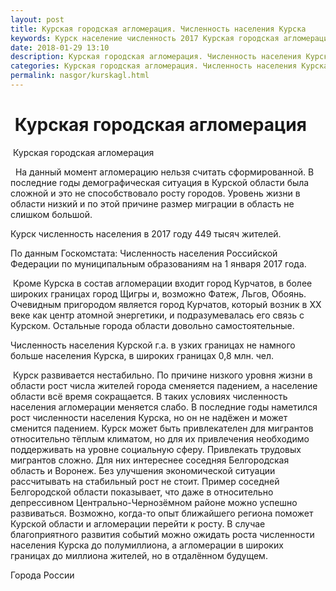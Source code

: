 ```yaml
---
layout: post
title: Курская городская агломерация. Численность населения Курска
keywords: Курск население численность 2017 Курская городская агломерация 
date: 2018-01-29 13:10
description: Курская городская агломерация. Численность населения Курска 2017
categories: Курская городская агломерация. Численность населения Курска 2017
permalink: nasgor/kurskagl.html
---
```


#  Курская городская агломерация



 Курская городская агломерация



  На данный момент агломерацию нельзя считать сформированной. В последние годы демографическая ситуация в Курской области была сложной и это не способствовало росту городов. Уровень жизни в области низкий и по этой причине  размер миграции в область не слишком большой.  



Курск численность населения в 2017 году  449 тысяч жителей.





По данным Госкомстата: Численность населения Российской Федерации по муниципальным образованиям на 1 января 2017 года.



 Кроме Курска в состав агломерации входит город Курчатов, в более широких границах город Щигры и, возможно Фатеж, Льгов, Обоянь. Очевидным пригородом является город Курчатов, который возник в XX веке как центр атомной энергетики, и подразумевалась его связь с Курском. Остальные города области довольно самостоятельные.

Численность населения Курской г.а. в узких границах не намного больше населения Курска, в широких границах 0,8 млн. чел.





 Курск развивается нестабильно. По причине низкого уровня жизни в области рост числа жителей города сменяется падением, а население области всё время сокращается. В таких условиях численность населения агломерации меняется слабо. 
В последние годы наметился рост численности населения Курска, но он не надёжен и может сменится падением. Курск может быть привлекателен для мигрантов относительно тёплым климатом, но для их привлечения необходимо поддерживать на уровне социальную сферу. Привлекать трудовых мигрантов сложно. Для них интереснее соседняя Белгородская область и Воронеж. Без улучшения экономической ситуации рассчитывать на стабильный рост не стоит. Пример соседней Белгородской области показывает, что даже в относительно депрессивном Центрально-Чернозёмном районе можно успешно развиваться. Возможно, когда-то опыт ближайшего региона поможет Курской области и агломерации перейти к росту. В случае благоприятного развития событий можно ожидать роста численности населения Курска до полумиллиона, а агломерации в широких границах до миллиона жителей, но в отдалённом будущем. 







Города России

		
